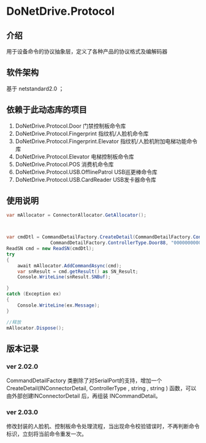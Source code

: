 # DoNetDrive.Protocol

## 介绍

用于设备命令的协议抽象层，定义了各种产品的协议格式及编解码器


## 软件架构
基于 netstandard2.0 ；


## 依赖于此动态库的项目


1.  DoNetDrive.Protocol.Door  门禁控制板命令库
2.  DoNetDrive.Protocol.Fingerprint 指纹机/人脸机命令库
3.  DoNetDrive.Protocol.Fingerprint.Elevator 指纹机/人脸机附加电梯功能命令库
4.  DoNetDrive.Protocol.Elevator 电梯控制板命令库
5.  DoNetDrive.Protocol.POS 消费机命令库
6.  DoNetDrive.Protocol.USB.OfflinePatrol USB巡更棒命令库
7.  DoNetDrive.Protocol.USB.CardReader USB发卡器命令库

## 使用说明

~~~ c#
var mAllocator = ConnectorAllocator.GetAllocator();



var cmdDtl = CommandDetailFactory.CreateDetail(CommandDetailFactory.ConnectType.TCPClient, "192.168.1.56", 8000,
                CommandDetailFactory.ControllerType.Door88, "0000000000000000", "FFFFFFFF");
ReadSN cmd = new ReadSN(cmdDtl);
try
{
    await mAllocator.AddCommandAsync(cmd);
    var snResult = cmd.getResult() as SN_Result;
    Console.WriteLine(snResult.SNBuf);

}
catch (Exception ex)
{
    Console.WriteLine(ex.Message);
}

//释放
mAllocator.Dispose();
~~~



## 版本记录


### ver 2.02.0
CommandDetailFactory 类删除了对SerialPort的支持，增加一个  CreateDetail(INConnectorDetail, ControllerType , string , string ) 函数，可以由外部创建INConnectorDetail 后，再组装 INCommandDetail。

### ver 2.03.0
修改封装的人脸机、控制板命令处理流程，当出现命令校验错误时，不再判断命令标识，立刻将当前命令重发一次。